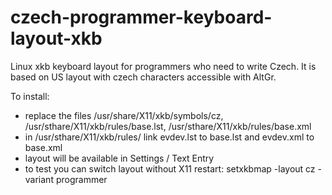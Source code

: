 # czech-programmer-keyboard-layout-xkb
Linux xkb keyboard layout for programmers who need to write Czech. It is based on US layout with czech characters accessible with AltGr.

To install:
- replace the files /usr/share/X11/xkb/symbols/cz, /usr/sthare/X11/xkb/rules/base.lst, /usr/sthare/X11/xkb/rules/base.xml
- in /usr/sthare/X11/xkb/rules/ link evdev.lst to base.lst and evdev.xml to base.xml
- layout will be available in Settings / Text Entry
- to test you can switch layout without X11 restart: setxkbmap -layout cz -variant programmer
